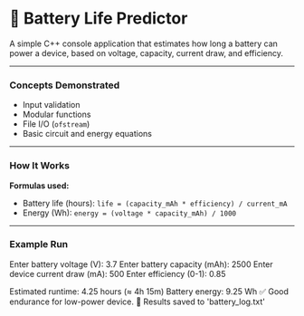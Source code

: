 # 🔋 Battery Life Predictor

A simple C++ console application that estimates how long a battery can power a device, based on voltage, capacity, current draw, and efficiency.

---

### Concepts Demonstrated
- Input validation
- Modular functions
- File I/O (`ofstream`)
- Basic circuit and energy equations

---

### How It Works
**Formulas used:**
- Battery life (hours): `life = (capacity_mAh * efficiency) / current_mA`
- Energy (Wh): `energy = (voltage * capacity_mAh) / 1000`

---

### Example Run
Enter battery voltage (V): 3.7
Enter battery capacity (mAh): 2500
Enter device current draw (mA): 500
Enter efficiency (0-1): 0.85

Estimated runtime: 4.25 hours (≈ 4h 15m)
Battery energy: 9.25 Wh
✅ Good endurance for low-power device.
📁 Results saved to 'battery_log.txt'
